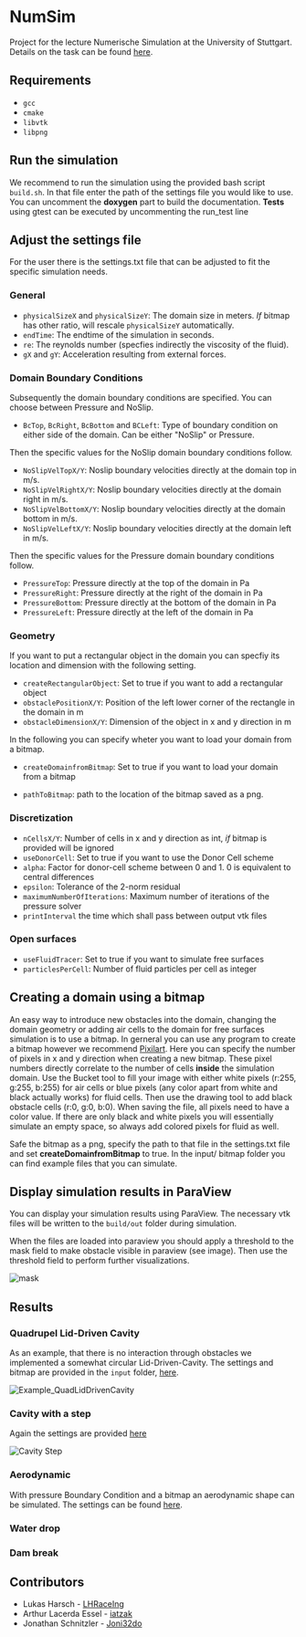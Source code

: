 # NumSim
Project for the lecture Numerische Simulation at the University of Stuttgart. Details on the task can be found [here](https://numsim-exercises.readthedocs.io/en/latest/index.html).

## Requirements
* `gcc`
* `cmake`
* `libvtk`
* `libpng` 


## Run the simulation
We recommend to run the simulation using the provided bash script `build.sh`. In that file enter the path of the settings file you would like to use. You can uncomment the **doxygen** part to build the documentation. **Tests** using gtest can be executed by uncommenting the run_test line

## Adjust the settings file
For the user there is the settings.txt file that can be adjusted to 
fit the specific simulation needs. 

### General

* `physicalSizeX` and `physicalSizeY`: The domain size in meters. *If* bitmap has other ratio, will rescale `physicalSizeY` automatically.
* `endTime`: The endtime of the simulation in seconds.
* `re`: The reynolds number (specfies indirectly the viscosity of the fluid).
* `gX` and `gY`: Acceleration resulting from external forces.

### Domain Boundary Conditions

Subsequently the domain boundary conditions are specified. You can choose between Pressure and NoSlip.

* `BcTop`, `BcRight`, `BcBottom` and `BCLeft`: Type of boundary condition on either side of the domain. Can be either "NoSlip" or Pressure.

Then the specific values for the NoSlip domain boundary conditions follow.

* `NoSlipVelTopX/Y`: Noslip boundary velocities directly at the domain top in m/s.
* `NoSlipVelRightX/Y`: Noslip boundary velocities directly at the domain right in m/s.
* `NoSlipVelBottomX/Y`: Noslip boundary velocities directly at the domain bottom in m/s.
* `NoSlipVelLeftX/Y`: Noslip boundary velocities directly at the domain left in m/s.

Then the specific values for the Pressure domain boundary conditions follow.

* `PressureTop`: Pressure directly at the top of the domain in Pa
* `PressureRight`: Pressure directly at the right of the domain in Pa
* `PressureBottom`: Pressure directly at the bottom of the domain in Pa
* `PressureLeft`: Pressure directly at the left of the domain in Pa

### Geometry

If you want to put a rectangular object in the domain you can specfiy its location 
and dimension with the following setting.

* `createRectangularObject`: Set to true if you want to add a rectangular object
* `obstaclePositionX/Y`: Position of the left lower corner of the rectangle in the domain in m 
* `obstacleDimensionX/Y`: Dimension of the object in x and y direction in m

In the following you can specify wheter you want to load your domain from a bitmap.

* `createDomainfromBitmap`: Set to true if you want to load your domain from a bitmap

* `pathToBitmap`: path to the location of the bitmap saved as a png.

### Discretization

* `nCellsX/Y`: Number of cells in x and y direction as int, *if* bitmap is provided will be ignored 
* `useDonorCell`: Set to true if you want to use the Donor Cell scheme
* `alpha`: Factor for donor-cell scheme between 0 and 1. 0 is equivalent to central differences
* `epsilon`: Tolerance of the 2-norm residual 
* `maximumNumberOfIterations`: Maximum number of iterations of the pressure solver 
* `printInterval` the time which shall pass between output vtk files

### Open surfaces

* `useFluidTracer`: Set to true if you want to simulate free surfaces
* `particlesPerCell`: Number of fluid particles per cell as integer



## Creating a domain using a bitmap
An easy way to introduce new obstacles into the domain, changing the domain 
geometry or adding air cells to the domain for free surfaces simulation is to use 
a bitmap. In gerneral you can use any program to create a bitmap however we recommend
[Pixilart](https://www.pixilart.com/). Here you can specify the number of pixels 
in x and y direction when creating a new bitmap. These pixel numbers directly correlate to the number of cells **inside** the simulation domain. Use the Bucket 
tool to fill your image with either white pixels (r:255, g:255, b:255) for air cells 
or blue pixels (any color apart from white and black actually works) for fluid cells.
Then use the drawing tool to add black obstacle cells (r:0, g:0, b:0). When saving 
the file, all pixels need to have a color value. If there are only black and white 
pixels you will essentially simulate an empty space, so always add colored pixels 
for fluid as well.

Safe the bitmap as a png, specify the path to that file in the settings.txt file 
and set **createDomainfromBitmap** to true. In the input/ bitmap folder you can find 
example files that you can simulate. 


## Display simulation results in ParaView
You can display your simulation results using ParaView. The necessary vtk files
will be written to the `build/out` folder during simulation. 

When the files are loaded into paraview you should apply a threshold to the mask 
field to make obstacle visible in paraview (see image). Then use the threshold field to perform further visualizations. 

![mask](media/mask.png)



## Results

### Quadrupel Lid-Driven Cavity

As an example, that there is no interaction through obstacles we implemented a somewhat circular Lid-Driven-Cavity. The settings and bitmap are provided in the `input` folder, [here](input/settings_quadruple_cavity.txt).


![Example_QuadLidDrivenCavity](media/Example_QuadLidDrivenCavity.png)

### Cavity with a step

Again the settings are provided [here](input/settings_cavity_with_a_step.txt)

![Cavity Step](media/CavityStep.png)

### Aerodynamic
With pressure Boundary Condition and a bitmap an aerodynamic shape can be simulated. The settings can be found [here](input/settings_aerodynamic_obstacle.txt).



### Water drop


### Dam break



## Contributors

* Lukas Harsch - [LHRaceIng](https://github.com/LHRaceIng)
* Arthur Lacerda Essel - [iatzak](https://github.com/iatzak)
* Jonathan Schnitzler - [Joni32do](https://github.com/Joni32do)
